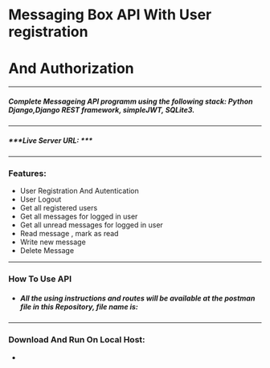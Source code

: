 
# Messaging Box API With User registration 
# And Authorization 


****************************************************
##### Complete Messageing API programm using the following stack: Python Django,Django REST framework, simpleJWT, SQLite3.
**************************************************
##### ***Live Server URL:          *** 


************************************************
### Features:
- User Registration And Autentication
- User Logout
- Get all registered users
- Get all messages for logged in user 
- Get all unread messages for logged in user 
- Read message , mark as read 
- Write new message 
- Delete Message 

**************************************************
### How To Use API 
- ##### All the using instructions and routes will be available at the postman file in this Repository, file name is: 

**************************************************
### Download And Run On Local Host:
- 
